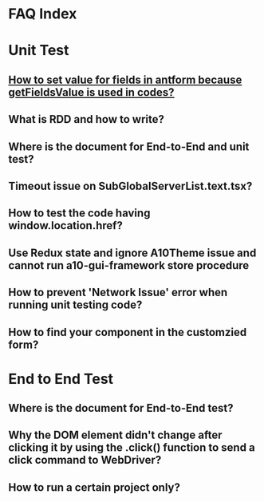 # FAQ Index

# Unit Test

## [How to set value for fields in antform because getFieldsValue is used in codes?](unit-test#how-to-set-value-for-fields-in-antform-because-getfieldsvalue-is-used-in-codes) 
## What is RDD and how to write? 
## Where is the document for End-to-End and unit test? 
## Timeout issue on SubGlobalServerList.text.tsx? 
## How to test the code having window.location.href?
## Use Redux state and ignore A10Theme issue and cannot run a10-gui-framework store procedure
## How to prevent 'Network Issue' error when running unit testing code?
## How to find your component in the customzied form?


# End to End Test
## Where is the document for End-to-End test?
## Why the DOM element didn't change after clicking it by using the .click() function to send a click command to WebDriver?
## How to run a certain project only?       


